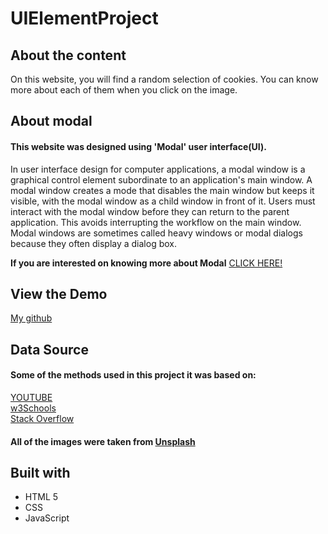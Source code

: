 # UIElementProject

## About the content
On this website, you will find a random selection of cookies. You can know more about each of them when you click on the image.

## About modal
#### This website was designed using 'Modal' user interface(UI).
In user interface design for computer applications, a modal window is a graphical control element subordinate to an application's main window.
A modal window creates a mode that disables the main window but keeps it visible, with the modal window as a child window in front of it. Users must interact with the modal window before they can return to the parent application. This avoids interrupting the workflow on the main window. Modal windows are sometimes called heavy windows or modal dialogs because they often display a dialog box.  

**If you are interested on knowing more about Modal** [CLICK HERE!](https://en.wikipedia.org/wiki/Modal_window)

## View the Demo
[My github](https://github.com/rafaelirangel/UIElementProject)


## Data Source
#### Some of the methods used in this project it was based on:
[YOUTUBE](https://www.youtube.com/)  
[w3Schools](https://www.w3schools.com/)  
[Stack Overflow](https://stackoverflow.com/questions)  

#### All of the images were taken from [Unsplash](https://unsplash.com/)

## Built with
+ HTML 5
+ CSS
+ JavaScript

